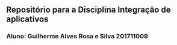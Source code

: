 ## Repositório para a Disciplina Integração de aplicativos
### Aluno: Guilherme Alves Rosa e Silva 201711009
